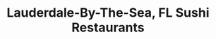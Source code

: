 ---
layout: city
title: Lauderdale-By-The-Sea, FL Sushi Restaurants
permalink: /florida/lauderdale-by-the-sea/
stateAbbr: FL
stateName: Florida
cityName: Lauderdale-By-The-Sea

---